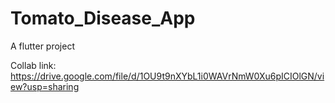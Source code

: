 # Tomato_Disease_App

A flutter project

Collab link: https://drive.google.com/file/d/1OU9t9nXYbL1i0WAVrNmW0Xu6pICIOlGN/view?usp=sharing



